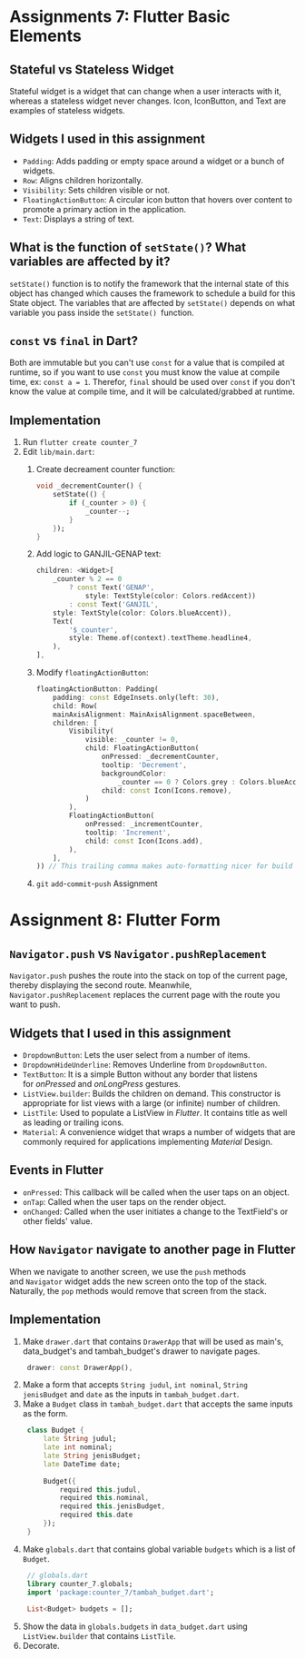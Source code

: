# Assignments 7: Flutter Basic Elements

## Stateful vs Stateless Widget
Stateful widget is a widget that can change when a user interacts with it, whereas a stateless widget never changes. Icon, IconButton, and Text are examples of stateless widgets.

## Widgets I used in this assignment
- `Padding`: Adds padding or empty space around a widget or a bunch of widgets.
- `Row`:  Aligns children horizontally.
- `Visibility`: Sets children visible or not.
- `FloatingActionButton`: A circular icon button that hovers over content to promote a primary action in the application.
- `Text`: Displays a string of text.

## What is the function of `setState()`? What variables are affected by it?
`setState()` function is to notify the framework that the internal state of this object has changed which causes the framework to schedule a build for this State object. The variables that are affected by `setState()` depends on what variable you pass inside the `setState() `function.

## `const` vs `final` in Dart?
Both are immutable but you can't use `const` for a value that is compiled at runtime, so if you want to use `const` you must know the value at compile time, ex: `const a = 1`. Therefor, `final` should be used over `const` if you don't know the value at compile time, and it will be calculated/grabbed at runtime. 

## Implementation
1. Run `flutter create counter_7`
2. Edit `lib/main.dart`:
	1. Create decreament counter function:
		```dart
		void _decrementCounter() {
			setState(() {
				if (_counter > 0) {
					_counter--;
				}
			});
		}
		```
	2. Add logic to GANJIL-GENAP text:
		```dart
		children: <Widget>[
			_counter % 2 == 0
				? const Text('GENAP',
					style: TextStyle(color: Colors.redAccent))
				: const Text('GANJIL',
			style: TextStyle(color: Colors.blueAccent)),
			Text(
				'$_counter',
				style: Theme.of(context).textTheme.headline4,
			),
		],
		```
	3. Modify `floatingActionButton`:
		```dart
		floatingActionButton: Padding(
			padding: const EdgeInsets.only(left: 30),
			child: Row(
			mainAxisAlignment: MainAxisAlignment.spaceBetween,
			children: [
				Visibility(
					visible: _counter != 0,
					child: FloatingActionButton(
						onPressed: _decrementCounter,
						tooltip: 'Decrement',
						backgroundColor:
							_counter == 0 ? Colors.grey : Colors.blueAccent,
						child: const Icon(Icons.remove),
					)
				),
				FloatingActionButton(
					onPressed: _incrementCounter,
					tooltip: 'Increment',
					child: const Icon(Icons.add),
				),
			],
		)) // This trailing comma makes auto-formatting nicer for build
		```

	4. `git` `add`-`commit`-`push` Assignment


# Assignment 8: Flutter Form

## `Navigator.push` vs `Navigator.pushReplacement`
`Navigator.push` pushes the route into the stack on top of the current page, thereby displaying the second route. Meanwhile, `Navigator.pushReplacement` replaces the current page with the route you want to push.

## Widgets that I used in this assignment
- `DropdownButton`: Lets the user select from a number of items.
- `DropdownHideUnderline`: Removes Underline from `DropdownButton`.
- `TextButton`: It is a simple Button without any border that listens for _onPressed_ and _onLongPress_ gestures.
- `ListView.builder`: Builds the children on demand. This constructor is appropriate for list views with a large (or infinite) number of children.
- `ListTile`: Used to populate a ListView in _Flutter_. It contains title as well as leading or trailing icons.
- `Material`: A convenience widget that wraps a number of widgets that are commonly required for applications implementing _Material_ Design.

## Events in Flutter
- `onPressed`: This callback will be called when the user taps on an object.
- `onTap`: Called when the user taps on the render object.
- `onChanged`: Called when the user initiates a change to the TextField's or other fields' value.

## How `Navigator` navigate to another page in Flutter
When we navigate to another screen, we use the `push` methods and `Navigator` widget adds the new screen onto the top of the stack. Naturally, the `pop` methods would remove that screen from the stack.

## Implementation
1. Make `drawer.dart` that contains `DrawerApp` that will be used as main's, data_budget's and tambah_budget's drawer to navigate pages.
   ```dart
	drawer: const DrawerApp(),
	```
2. Make a form that accepts `String judul`, `int nominal`, `String jenisBudget` and `date` as the inputs in `tambah_budget.dart`.
3. Make a `Budget` class in `tambah_budget.dart` that accepts the same inputs as the form.
   ```dart
   	class Budget {
		late String judul;
		late int nominal;
		late String jenisBudget;
		late DateTime date;
	
		Budget({
			required this.judul, 
			required this.nominal, 
			required this.jenisBudget, 
			required this.date
		});
	}
	```
4. Make `globals.dart` that contains global variable `budgets` which is a list of `Budget`.
   ```dart
	// globals.dart
	library counter_7.globals;
	import 'package:counter_7/tambah_budget.dart';
	
	List<Budget> budgets = [];
	```
4. Show the data in `globals.budgets` in `data_budget.dart` using `ListView.builder` that contains `ListTile`.
5. Decorate.
